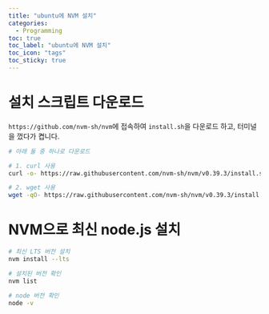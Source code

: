 ```yaml
---
title: "ubuntu에 NVM 설치"
categories:
  - Programming
toc: true
toc_label: "ubuntu에 NVM 설치"
toc_icon: "tags"
toc_sticky: true
---
```

# 설치 스크립트 다운로드
`https://github.com/nvm-sh/nvm`에 접속하여 `install.sh`을 다운로드 하고, 터미널을 껐다가 켭니다.
```bash
# 아래 둘 중 하나로 다운로드

# 1. curl 사용
curl -o- https://raw.githubusercontent.com/nvm-sh/nvm/v0.39.3/install.sh | bash

# 2. wget 사용
wget -qO- https://raw.githubusercontent.com/nvm-sh/nvm/v0.39.3/install.sh | bash
```

# NVM으로 최신 node.js 설치
```bash
# 최신 LTS 버전 설치
nvm install --lts

# 설치된 버전 확인
nvm list

# node 버전 확인
node -v
```